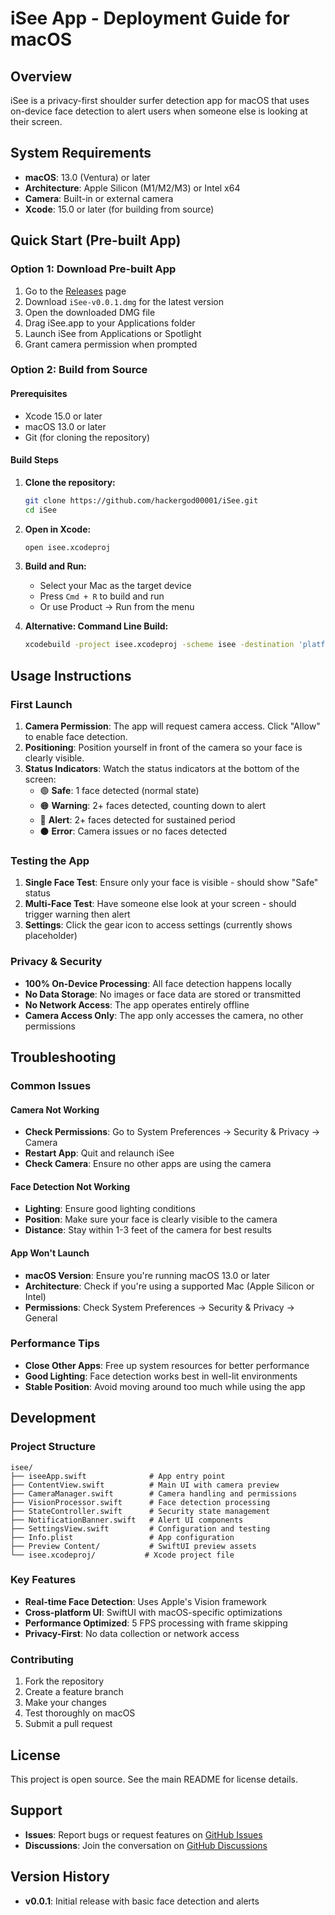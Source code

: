 # iSee App - Deployment Guide for macOS

## Overview
iSee is a privacy-first shoulder surfer detection app for macOS that uses on-device face detection to alert users when someone else is looking at their screen.

## System Requirements
- **macOS**: 13.0 (Ventura) or later
- **Architecture**: Apple Silicon (M1/M2/M3) or Intel x64
- **Camera**: Built-in or external camera
- **Xcode**: 15.0 or later (for building from source)

## Quick Start (Pre-built App)

### Option 1: Download Pre-built App
1. Go to the [Releases](https://github.com/hackergod00001/iSee/releases) page
2. Download `iSee-v0.0.1.dmg` for the latest version
3. Open the downloaded DMG file
4. Drag iSee.app to your Applications folder
5. Launch iSee from Applications or Spotlight
6. Grant camera permission when prompted

### Option 2: Build from Source

#### Prerequisites
- Xcode 15.0 or later
- macOS 13.0 or later
- Git (for cloning the repository)

#### Build Steps
1. **Clone the repository:**
   ```bash
   git clone https://github.com/hackergod00001/iSee.git
   cd iSee
   ```

2. **Open in Xcode:**
   ```bash
   open isee.xcodeproj
   ```

3. **Build and Run:**
   - Select your Mac as the target device
   - Press `Cmd + R` to build and run
   - Or use Product → Run from the menu

4. **Alternative: Command Line Build:**
   ```bash
   xcodebuild -project isee.xcodeproj -scheme isee -destination 'platform=macOS' build
   ```

## Usage Instructions

### First Launch
1. **Camera Permission**: The app will request camera access. Click "Allow" to enable face detection.
2. **Positioning**: Position yourself in front of the camera so your face is clearly visible.
3. **Status Indicators**: Watch the status indicators at the bottom of the screen:
   - 🟢 **Safe**: 1 face detected (normal state)
   - 🟠 **Warning**: 2+ faces detected, counting down to alert
   - 🔴 **Alert**: 2+ faces detected for sustained period
   - ⚫ **Error**: Camera issues or no faces detected

### Testing the App
1. **Single Face Test**: Ensure only your face is visible - should show "Safe" status
2. **Multi-Face Test**: Have someone else look at your screen - should trigger warning then alert
3. **Settings**: Click the gear icon to access settings (currently shows placeholder)

### Privacy & Security
- **100% On-Device Processing**: All face detection happens locally
- **No Data Storage**: No images or face data are stored or transmitted
- **No Network Access**: The app operates entirely offline
- **Camera Access Only**: The app only accesses the camera, no other permissions

## Troubleshooting

### Common Issues

#### Camera Not Working
- **Check Permissions**: Go to System Preferences → Security & Privacy → Camera
- **Restart App**: Quit and relaunch iSee
- **Check Camera**: Ensure no other apps are using the camera

#### Face Detection Not Working
- **Lighting**: Ensure good lighting conditions
- **Position**: Make sure your face is clearly visible to the camera
- **Distance**: Stay within 1-3 feet of the camera for best results

#### App Won't Launch
- **macOS Version**: Ensure you're running macOS 13.0 or later
- **Architecture**: Check if you're using a supported Mac (Apple Silicon or Intel)
- **Permissions**: Check System Preferences → Security & Privacy → General

### Performance Tips
- **Close Other Apps**: Free up system resources for better performance
- **Good Lighting**: Face detection works best in well-lit environments
- **Stable Position**: Avoid moving around too much while using the app

## Development

### Project Structure
```
isee/
├── iseeApp.swift              # App entry point
├── ContentView.swift          # Main UI with camera preview
├── CameraManager.swift        # Camera handling and permissions
├── VisionProcessor.swift      # Face detection processing
├── StateController.swift      # Security state management
├── NotificationBanner.swift   # Alert UI components
├── SettingsView.swift         # Configuration and testing
├── Info.plist                 # App configuration
├── Preview Content/           # SwiftUI preview assets
└── isee.xcodeproj/           # Xcode project file
```

### Key Features
- **Real-time Face Detection**: Uses Apple's Vision framework
- **Cross-platform UI**: SwiftUI with macOS-specific optimizations
- **Performance Optimized**: 5 FPS processing with frame skipping
- **Privacy-First**: No data collection or network access

### Contributing
1. Fork the repository
2. Create a feature branch
3. Make your changes
4. Test thoroughly on macOS
5. Submit a pull request

## License
This project is open source. See the main README for license details.

## Support
- **Issues**: Report bugs or request features on [GitHub Issues](https://github.com/hackergod00001/iSee/issues)
- **Discussions**: Join the conversation on [GitHub Discussions](https://github.com/hackergod00001/iSee/discussions)

## Version History
- **v0.0.1**: Initial release with basic face detection and alerts

